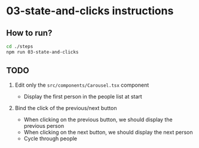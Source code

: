 # 03-state-and-clicks instructions

## How to run?

```Bash
cd ./steps
npm run 03-state-and-clicks
```

## TODO

1. Edit only the `src/components/Carousel.tsx` component

   - Display the first person in the people list at start

2. Bind the click of the previous/next button

   - When clicking on the previous button, we should display the previous person
   - When clicking on the next button, we should display the next person
   - Cycle through people
